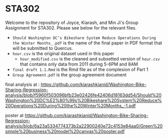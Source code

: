 # STA302

Welcome to the repository of Joyce, Kiarash, and Min Ji's Group Assignment for STA302.  Please see below for the relevant files.

- `Should Washington DC’s Bikeshare System Reduce Operations During the Winter Months_.pdf` is the name of the final paper in PDF format that will be submitted to Quercus.
- `hour.csv` is the original dataset used in this paper
  - `hour_modified.csv` is the cleaned and subsetted version of `hour.csv` that contains only data from 2011 during 5-6PM and 8AM
- `final draft 1.1.Rmd` is the Rmd file as of the complesion of Part 1
- `Group Agreement.pdf` is the group agreement document


final analysis at : https://github.com/kiarashkianid/Washington-Bike-Sharing-Regression-analysis/blob/f5960f503096bfb23e02426fe42406d18163dd54/Should%20Washington%20DC%E2%80%99s%20Bikeshare%20System%20Reduce%20Operations%20During%20the%20Winter%20Months_-1.pdf

poster at https://github.com/kiarashkianid/Washington-Bike-Sharing-Regression-analysis/blob/6a23a5334774373b2a22900240e72c4153e84aa0/Green%20simple%20business%20model%20canvas%20poster.pdf

